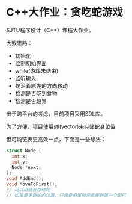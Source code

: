 # C++大作业：贪吃蛇游戏

SJTU程序设计（C++）课程大作业。

大致思路：

* 初始化
* 绘制初始界面
* while(游戏未结束)
* 监听输入
* 蛇沿着原先的方向移动
* 检测是否吃到食物
* 检测是否越界

出于跨平台的考虑，目前项目采用SDL库。

为了方便，项目使用stl(vector)来存储蛇身位置

但可能链表更高效一点，下面是一些想法：

```c++
struct Node {
  int x;
  int y;
  Node *next;
};
void AddEnd();
void MoveToFirst();
// 可以用链表存储蛇
// 如果要更新蛇的位置，只需要把尾部元素挪到第一个即可
```


